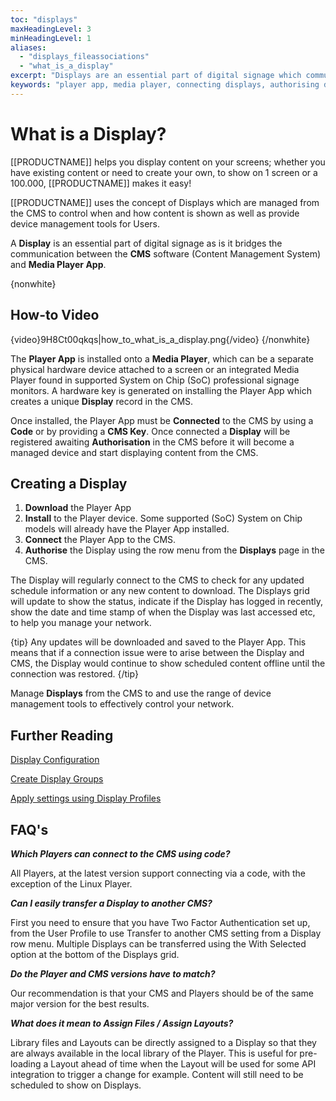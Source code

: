 ```yaml
---
toc: "displays"
maxHeadingLevel: 3
minHeadingLevel: 1
aliases:
  - "displays_fileassociations"
  - "what_is_a_display"      
excerpt: "Displays are an essential part of digital signage which communicate between the CMS and Media Player App"
keywords: "player app, media player, connecting displays, authorising displays, transfer display, assign files, assign layouts"
---
```


# What is a Display?

[[PRODUCTNAME]] helps you display content on your screens; whether you have existing content or need to create your own, to show on 1 screen or a 100.000, [[PRODUCTNAME]] makes it easy!

[[PRODUCTNAME]] uses the concept of Displays which are managed from the CMS to control when and how content is shown as well as provide device management tools for Users.

A **Display** is an essential part of digital signage as is it bridges the communication between the **CMS** software (Content Management System) and **Media Player App**. 

{nonwhite}

## How-to Video

{video}9H8Ct00qkqs|how_to_what_is_a_display.png{/video}
{/nonwhite}

The **Player App** is installed onto a **Media Player**, which can be a separate physical hardware device attached to a screen or an integrated Media Player found in supported System on Chip (SoC) professional signage monitors. A hardware key is generated on installing the Player App which creates a unique **Display** record in the CMS.

Once installed, the Player App must be **Connected** to the CMS by using a **Code** or by providing a **CMS Key**. Once connected a **Display** will be registered awaiting **Authorisation** in the CMS before it will become a managed device and start displaying content from the CMS.

## Creating a Display

1. **Download** the Player App
2. **Install** to the Player device. Some supported (SoC) System on Chip models will already have the Player App installed.
3. **Connect** the Player App to the CMS.
4. **Authorise** the Display using the row menu from the **Displays** page in the CMS.

The Display will regularly connect to the CMS to check for any updated schedule information or any new content to download. The Displays grid will update to show the status, indicate if the Display has logged in recently, show the date and time stamp of when the Display was last accessed etc, to help you manage your network.

{tip}
Any updates will be downloaded and saved to the Player App. This means that if a connection issue were to arise between the Display and CMS, the Display would continue to show scheduled content offline until the connection was restored.
{/tip}

Manage **Displays** from the CMS to and use the range of device management tools to effectively control your network. 

## Further Reading

[Display Configuration](displays_configuration.html)

[Create Display Groups](displays_groups)

[Apply settings using Display Profiles](displays_settings)

## FAQ's

***Which Players can connect to the CMS using code?***

All Players, at the latest version support connecting via a code, with the exception of the Linux Player.

***Can I easily transfer a Display to another CMS?***

First you need to ensure that you have Two Factor Authentication set up, from the User Profile to use Transfer to another CMS setting from a Display row menu. Multiple Displays can be transferred using the With Selected option at the bottom of the Displays grid.

***Do the Player and CMS versions have to match?***

Our recommendation is that your CMS and Players should be of the same major version for the best results.

***What does it mean to Assign Files / Assign Layouts?***

Library files and Layouts can be directly assigned to a Display so that they are always available in the local library of the Player. This is useful for pre-loading a Layout ahead of time when the Layout will be used for some API integration to trigger a change for example. Content will still need to be scheduled to show on Displays.











